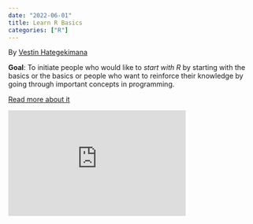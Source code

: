 ```yaml
---
date: "2022-06-01" 
title: Learn R Basics
categories: ["R"]
---
```


By [Vestin Hategekimana ](https://twitter.com/combledejoie)


**Goal**: To initiate people who would like to _start with R_ by starting with the basics or the basics or people who want to reinforce their knowledge by going through important concepts in programming.

[Read more about it](https://www.youtube.com/playlist?list=PLSYhtt87oGALoyPVfAk8m5UmnY_aP87r)


<iframe width="360" height="215" src="https://www.youtube.com/embed/hWsmaR3Nh6w?list=PLSYhtt87oGAL7YLr8aFpIKueTDX5Xtldk" title="Base R - 1. Comment télécharger et installer R et RStudio" frameborder="0" allow="accelerometer; autoplay; clipboard-write; encrypted-media; gyroscope; picture-in-picture; web-share" allowfullscreen></iframe>
